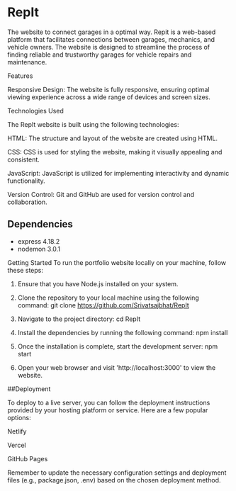 # RepIt
The website to connect garages in a optimal way.
Repit is a web-based platform that facilitates connections between garages, mechanics, and vehicle owners. The website is designed to streamline the process of finding reliable and trustworthy garages for vehicle repairs and maintenance.

Features

Responsive Design: The website is fully responsive, ensuring optimal viewing experience across a wide range of devices and screen sizes.

Technologies Used

The RepIt website is built using the following technologies:

HTML: The structure and layout of the website are created using HTML.

CSS: CSS is used for styling the website, making it visually appealing and consistent.

JavaScript: JavaScript is utilized for implementing interactivity and dynamic functionality.

Version Control: Git and GitHub are used for version control and collaboration.


## Dependencies
- express 4.18.2
- nodemon 3.0.1


Getting Started To run the portfolio website locally on your machine, follow these steps:

1. Ensure that you have Node.js installed on your system.

2. Clone the repository to your local machine using the following command: git clone https://github.com/Srivatsajbhat/RepIt

3. Navigate to the project directory: cd RepIt

4. Install the dependencies by running the following command: npm install

5. Once the installation is complete, start the development server: npm start

6. Open your web browser and visit 'http://localhost:3000' to view the website.


##Deployment 

To deploy to a live server, you can follow the deployment instructions provided by your hosting platform or service. Here are a few popular options:

Netlify

Vercel

GitHub Pages

Remember to update the necessary configuration settings and deployment files (e.g., package.json, .env) based on the chosen deployment method.

